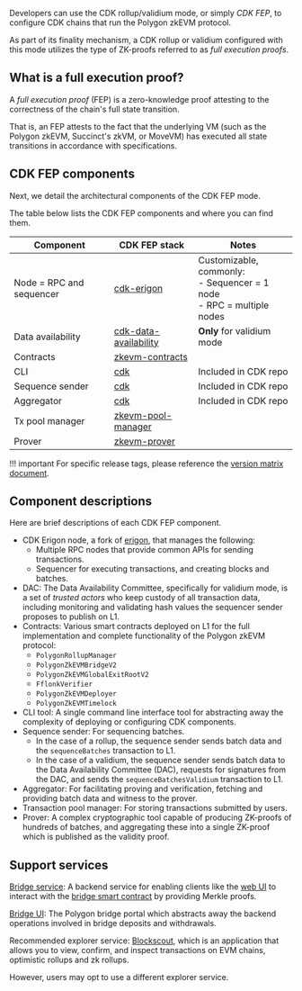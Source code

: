 Developers can use the CDK rollup/validium mode, or simply _CDK FEP_, to configure CDK chains that run the Polygon zkEVM protocol.

As part of its finality mechanism, a CDK rollup or validium configured with this mode utilizes the type of ZK-proofs referred to as *full execution proofs*.

## What is a full execution proof?

A *full execution proof* (FEP) is a zero-knowledge proof attesting to the correctness of the chain's full state transition.

That is, an FEP attests to the fact that the underlying VM (such as the Polygon zkEVM, Succinct's zkVM, or MoveVM) has executed all state transitions in accordance with specifications.

## CDK FEP components

Next, we detail the architectural components of the CDK FEP mode.

The table below lists the CDK FEP components and where you can find them.

| Component                                | CDK FEP stack                                                                         | Notes                                                       |
|------------------------------------------|------------------------------------------------------------------------------------------|-------------------------------------------------------------|
| Node = RPC and sequencer                 | <a href=https://github.com/0xPolygonHermez/cdk-erigon>cdk-erigon</a>                     | Customizable, commonly: <br/>- Sequencer = 1 node</br>- RPC = multiple nodes |
| Data availability                        | <a href=https://github.com/0xPolygon/cdk-data-availability>cdk-data-availability</a>     | **Only** for validium mode                                       |
| Contracts                                | <a href=https://github.com/0xPolygonHermez/zkevm-contracts>zkevm-contracts</a>           |                                                             |
| CLI                                      | <a href=https://github.com/0xPolygon/cdk>cdk<a> |          Included in CDK repo                                                   |
| Sequence sender                          | <a href=https://github.com/0xPolygon/cdk>cdk</a>                    |         Included in CDK repo                                                                    |
| Aggregator                               | <a href=https://github.com/0xPolygon/cdk>cdk</a>                         |     Included in CDK repo                                                                        |
| Tx pool manager                          | <a href=https://github.com/0xPolygon/zkevm-pool-manager>  zkevm-pool-manager</a>                               |                                                             |
| Prover                                   | <a href=https://github.com/0xPolygonHermez/zkevm-prover>zkevm-prover</a>                 |                                                             |

!!! important
    For specific release tags, please reference the [version matrix document](version-matrix.md).

## Component descriptions

Here are brief descriptions of each CDK FEP component.

- CDK Erigon node, a fork of [erigon](https://github.com/ledgerwatch/erigon), that manages the following:
    - Multiple RPC nodes that provide common APIs for sending transactions.
    - Sequencer for executing transactions, and creating blocks and batches.
- DAC: The Data Availability Committee, specifically for validium mode, is a set of *trusted actors* who keep custody of all transaction data, including monitoring and validating hash values the sequencer sender proposes to publish on L1.
- Contracts: Various smart contracts deployed on L1 for the full implementation and complete functionality of the Polygon zkEVM protocol:
    - `PolygonRollupManager`
    - `PolygonZkEVMBridgeV2`
    - `PolygonZkEVMGlobalExitRootV2`
    - `FflonkVerifier`
    - `PolygonZkEVMDeployer`
    - `PolygonZkEVMTimelock`
- CLI tool: A single command line interface tool for abstracting away the complexity of deploying or configuring CDK components.
- Sequence sender: For sequencing batches.
    - In the case of a rollup, the sequence sender sends batch data and the `sequenceBatches` transaction to L1.
    - In the case of a validium, the sequence sender sends batch data to the Data Availability Committee (DAC), requests for signatures from the DAC, and sends the `sequenceBatchesValidium` transaction to L1.
- Aggregator: For facilitating proving and verification, fetching and providing batch data and witness to the prover.
- Transaction pool manager: For storing transactions submitted by users.
- Prover: A complex cryptographic tool capable of producing ZK-proofs of hundreds of batches, and aggregating these into a single ZK-proof which is published as the validity proof.

## Support services

[Bridge service](https://github.com/0xPolygonHermez/zkevm-bridge-service): A backend service for enabling clients like the [web UI](https://github.com/0xPolygonHermez/zkevm-bridge-ui) to interact with the [bridge smart contract](https://github.com/0xPolygonHermez/zkevm-contracts) by providing Merkle proofs.

[Bridge UI](https://portal.polygon.technology/): The Polygon bridge portal which abstracts away the backend operations involved in bridge deposits and withdrawals.

Recommended explorer service: <a href=https://github.com/0xPolygonHermez/blockscout>Blockscout</a>, which is an application that allows you to view, confirm, and inspect transactions on EVM chains, optimistic rollups and zk rollups.

However, users may opt to use a different explorer service.
